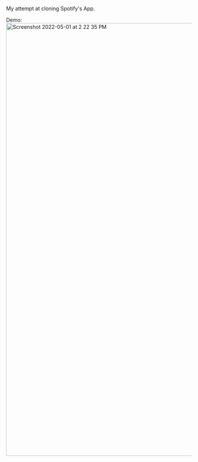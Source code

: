 My attempt at cloning Spotify's App. 

Demo:
<img width="1175" alt="Screenshot 2022-05-01 at 2 22 35 PM" src="https://user-images.githubusercontent.com/26146104/166138916-38a22379-838b-42f9-ae19-91a062d90a0b.png">
